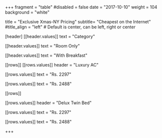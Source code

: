 +++
fragment = "table"
#disabled = false
date = "2017-10-10"
weight = 104
background = "white"

title = "Exclusive Xmas-NY Pricing"
subtitle= "Cheapest on the Internet"
#title_align = "left" # Default is center, can be left, right or center

[header]
  [[header.values]]
    text = "Category"

  [[header.values]]
    text = "Room Only"

  [[header.values]]
    text = "With Breakfast"




[[rows]]
  [[rows.values]]
    header = "Luxury AC"

  [[rows.values]]
    text = "Rs. 2297"
    
   [[rows.values]]
    text = "Rs. 2488"  


[[rows]]

[[rows.values]]
    header = "Delux Twin Bed"

  [[rows.values]]
    text = "Rs. 2297"

  [[rows.values]]
    text = "Rs. 2488"


    

+++
